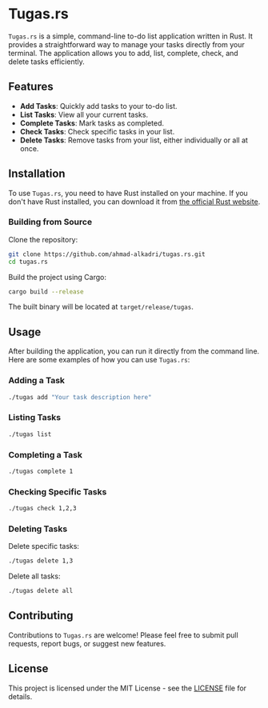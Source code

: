 
# Tugas.rs

`Tugas.rs` is a simple, command-line to-do list application written in Rust. It provides a straightforward way to manage your tasks directly from your terminal. The application allows you to add, list, complete, check, and delete tasks efficiently.

## Features

- **Add Tasks**: Quickly add tasks to your to-do list.
- **List Tasks**: View all your current tasks.
- **Complete Tasks**: Mark tasks as completed.
- **Check Tasks**: Check specific tasks in your list.
- **Delete Tasks**: Remove tasks from your list, either individually or all at once.

## Installation

To use `Tugas.rs`, you need to have Rust installed on your machine. If you don't have Rust installed, you can download it from [the official Rust website](https://www.rust-lang.org/).

### Building from Source

Clone the repository:

```bash
git clone https://github.com/ahmad-alkadri/tugas.rs.git
cd tugas.rs
```

Build the project using Cargo:

```bash
cargo build --release
```

The built binary will be located at `target/release/tugas`.

## Usage

After building the application, you can run it directly from the command line. Here are some examples of how you can use `Tugas.rs`:

### Adding a Task

```bash
./tugas add "Your task description here"
```

### Listing Tasks

```bash
./tugas list
```

### Completing a Task

```bash
./tugas complete 1
```

### Checking Specific Tasks

```bash
./tugas check 1,2,3
```

### Deleting Tasks

Delete specific tasks:

```bash
./tugas delete 1,3
```

Delete all tasks:

```bash
./tugas delete all
```

## Contributing

Contributions to `Tugas.rs` are welcome! Please feel free to submit pull requests, report bugs, or suggest new features.

## License

This project is licensed under the MIT License - see the [LICENSE](LICENSE) file for details.

